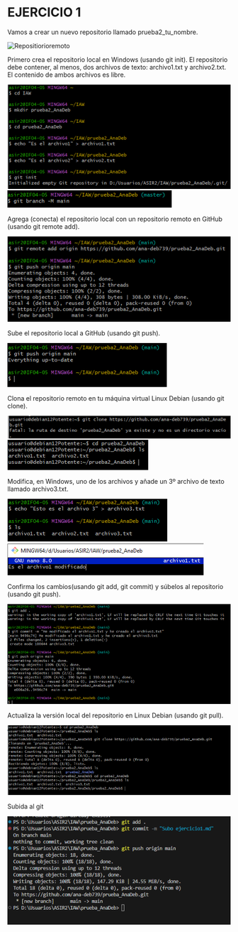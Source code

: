 # EJERCICIO 1

Vamos a crear un nuevo repositorio llamado prueba2_tu_nombre.

![Repositiorioremoto](../img/repositiorio_creado_git.png)


Primero crea el repositorio local en Windows (usando git init).
El repositorio debe contener, al menos, dos archivos de texto: archivo1.txt y archivo2.txt. El contenido de ambos archivos es libre.

![RepositorioenGitBash](img\repositorio_creado.png)
![CambiodeRama](img\cambio_de_rama.png)


Agrega (conecta) el repositorio local con un repositorio remoto en GitHub (usando git remote add).

![GitRemote](img\git_remote.png)

Sube el repositorio local a GitHub (usando git push).

![GitPush](img\git_push.png)

Clona el repositorio remoto en tu máquina virtual Linux Debian (usando git clone).

![GitClone](img\git_clone1.png)
![GitClone](img\git_clone2.png)

Modifica, en Windows, uno de los archivos y añade un 3º archivo de texto llamado archivo3.txt. 

![Archivo3](img\archivo3.png)
![ModificadoArchivo1](img\archivo1_modificado.png)

Confirma los cambios(usando git add, git commit) y súbelos al repositorio (usando git push).

![Subida](img\subida.png)

Actualiza la versión local del repositorio en Linux Debian (usando git pull).

![Actualizacion](img\ultimo.png)

Subida al git

![Subida](img\subida-a-git.png)
